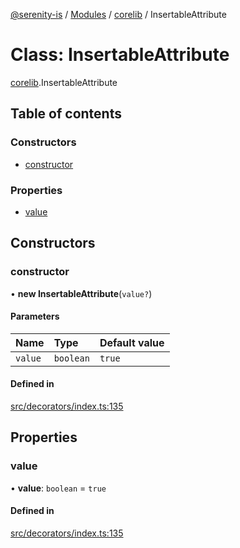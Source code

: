[@serenity-is](../README.md) / [Modules](../modules.md) / [corelib](../modules/corelib.md) / InsertableAttribute

# Class: InsertableAttribute

[corelib](../modules/corelib.md).InsertableAttribute

## Table of contents

### Constructors

- [constructor](corelib.InsertableAttribute.md#constructor)

### Properties

- [value](corelib.InsertableAttribute.md#value)

## Constructors

### constructor

• **new InsertableAttribute**(`value?`)

#### Parameters

| Name | Type | Default value |
| :------ | :------ | :------ |
| `value` | `boolean` | `true` |

#### Defined in

[src/decorators/index.ts:135](https://github.com/serenity-is/serenity/blob/master/packages/corelib/src/decorators/index.ts#L135)

## Properties

### value

• **value**: `boolean` = `true`

#### Defined in

[src/decorators/index.ts:135](https://github.com/serenity-is/serenity/blob/master/packages/corelib/src/decorators/index.ts#L135)
